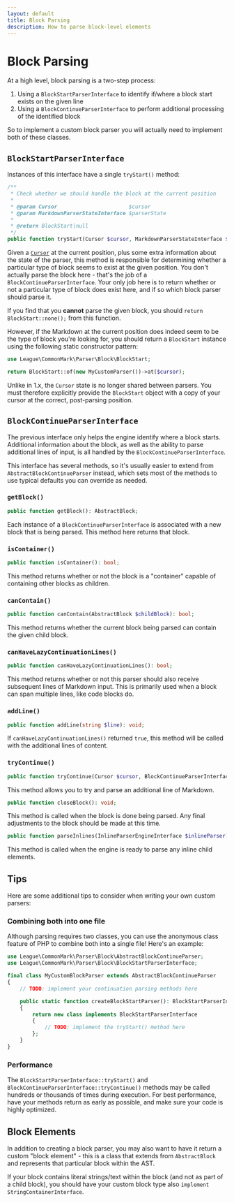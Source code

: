```yaml
---
layout: default
title: Block Parsing
description: How to parse block-level elements
---
```


Block Parsing
=============

At a high level, block parsing is a two-step process:

 1. Using a `BlockStartParserInterface` to identify if/where a block start exists on the given line
 2. Using a `BlockContinueParserInterface` to perform additional processing of the identified block

So to implement a custom block parser you will actually need to implement both of these classes.

## `BlockStartParserInterface`

Instances of this interface have a single `tryStart()` method:

```php
/**
 * Check whether we should handle the block at the current position
 *
 * @param Cursor                       $cursor
 * @param MarkdownParserStateInterface $parserState
 *
 * @return BlockStart|null
 */
public function tryStart(Cursor $cursor, MarkdownParserStateInterface $parserState): ?BlockStart;
```

Given a [`Cursor`](/2.0/customization/cursor/) at the current position, plus some extra information about the state of the parser, this method is responsible for determining whether a particular type of block seems to exist at the given position.  You don't actually parse the block here - that's the job of a `BlockContinueParserInterface`.  Your only job here is to return whether or not a particular type of block does exist here, and if so which block parser should parse it.

If you find that you **cannot** parse the given block, you should `return BlockStart::none();` from this function.

However, if the Markdown at the current position does indeed seem to be the type of block you're looking for, you should return a `BlockStart` instance using the following static constructor pattern:

```php
use League\CommonMark\Parser\Block\BlockStart;

return BlockStart::of(new MyCustomParser())->at($cursor);
```

Unlike in 1.x, the `Cursor` state is no longer shared between parsers.  You must therefore explicitly provide the `BlockStart` object with a copy of your cursor at the correct, post-parsing position.

## `BlockContinueParserInterface`

The previous interface only helps the engine identify where a block starts.  Additional information about the block, as well as the ability to parse additional lines of input, is all handled by the `BlockContinueParserInterface`.

This interface has several methods, so it's usually easier to extend from `AbstractBlockContinueParser` instead, which sets most of the methods to use typical defaults you can override as needed.

### `getBlock()`

```php
public function getBlock(): AbstractBlock;
```

Each instance of a `BlockContinueParserInterface` is associated with a new block that is being parsed.  This method here returns that block.

### `isContainer()`

```php
public function isContainer(): bool;
```

This method returns whether or not the block is a "container" capable of containing other blocks as children.

### `canContain()`

```php
public function canContain(AbstractBlock $childBlock): bool;
```

This method returns whether the current block being parsed can contain the given child block.

### `canHaveLazyContinuationLines()`

```php
public function canHaveLazyContinuationLines(): bool;
```

This method returns whether or not this parser should also receive subsequent lines of Markdown input.  This is primarily used when a block can span multiple lines, like code blocks do.

### `addLine()`

```php
public function addLine(string $line): void;
```

If `canHaveLazyContinuationLines()` returned `true`, this method will be called with the additional lines of content.

### `tryContinue()`

```php
public function tryContinue(Cursor $cursor, BlockContinueParserInterface $activeBlockParser): ?BlockContinue;
```

This method allows you to try and parse an additional line of Markdown.

```php
public function closeBlock(): void;
```

This method is called when the block is done being parsed.  Any final adjustments to the block should be made at this time.

```php
public function parseInlines(InlineParserEngineInterface $inlineParser): void;
```

This method is called when the engine is ready to parse any inline child elements.

## Tips

Here are some additional tips to consider when writing your own custom parsers:

### Combining both into one file

Although parsing requires two classes, you can use the anonymous class feature of PHP to combine both into a single file!  Here's an example:

```php
use League\CommonMark\Parser\Block\AbstractBlockContinueParser;
use League\CommonMark\Parser\Block\BlockStartParserInterface;

final class MyCustomBlockParser extends AbstractBlockContinueParser
{
    // TODO: implement your continuation parsing methods here

    public static function createBlockStartParser(): BlockStartParserInterface
    {
        return new class implements BlockStartParserInterface
        {
            // TODO: implement the tryStart() method here
        };
    }
}

```

### Performance

The `BlockStartParserInterface::tryStart()` and `BlockContinueParserInterface::tryContinue()` methods may be called hundreds or thousands of times during execution.  For best performance, have your methods return as early as possible, and make sure your code is highly optimized.

## Block Elements

In addition to creating a block parser, you may also want to have it return a custom "block element" - this is a class that extends from `AbstractBlock` and represents that particular block within the AST.

If your block contains literal strings/text within the block (and not as part of a child block), you should have your custom block type also `implement StringContainerInterface`.
